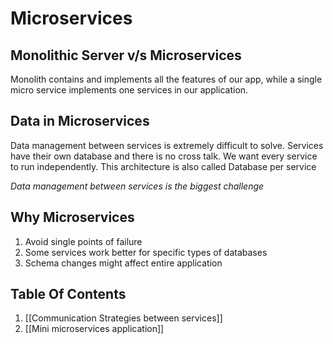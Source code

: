 # Microservices

## Monolithic Server v/s Microservices

Monolith contains and implements all the features of our app, while a single micro service implements one services in our application.

## Data in Microservices

Data management between services is extremely difficult to solve. Services have their own database and there is no cross talk. We want every service to run independently. This architecture is also called Database per service

_Data management between services is the biggest challenge_

## Why Microservices

1. Avoid single points of failure
2. Some services work better for specific types of databases
3. Schema changes might affect entire application

## Table Of Contents

1. [[Communication Strategies between services]]
2. [[Mini microservices application]]